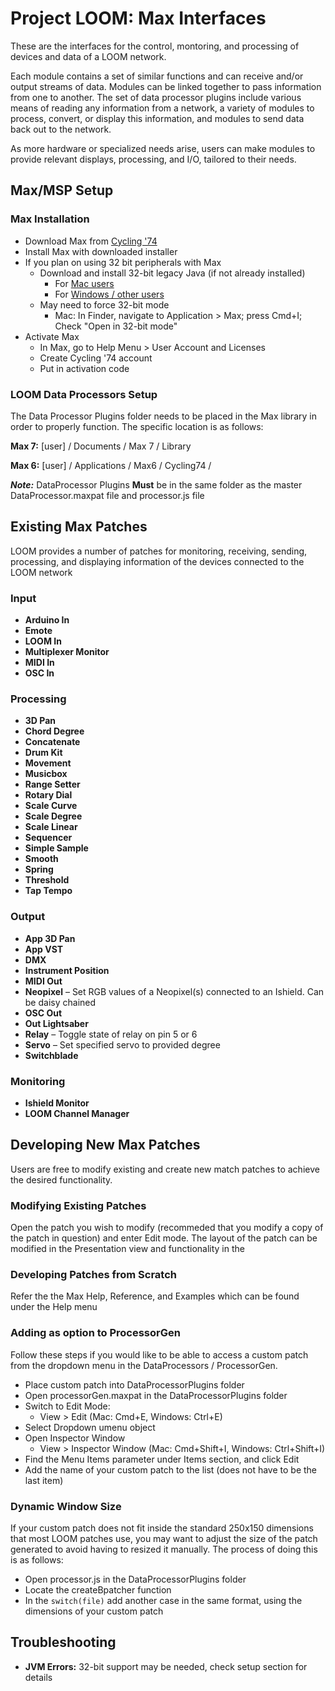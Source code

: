 # Project LOOM: Max Interfaces

These are the interfaces for the control, montoring, and processing of devices and data of a LOOM network.

Each module contains a set of similar functions and can receive and/or output streams of data. Modules can be linked together to pass information from one to another. The set of data processor plugins include various means of reading any information from a network, a variety of modules to process, convert, or display this information, and modules to send data back out to the network. 

As more hardware or specialized needs arise, users can make modules to provide relevant displays, processing, and I/O, tailored to their needs.

## Max/MSP Setup

### Max Installation

- Download Max from [Cycling '74](https://cycling74.com/downloads)
- Install Max with downloaded installer
- If you plan on using 32 bit peripherals with Max 
  - Download and install 32-bit legacy Java (if not already installed)
    - For [Mac users](https://support.apple.com/kb/dl1572?locale=en_US)
    - For [Windows / other users](https://java.com/en/download/manual.jsp)
  - May need to force 32-bit mode
    - Mac: In Finder, navigate to Application > Max; press Cmd+I; Check "Open in 32-bit mode"
- Activate Max
  - In Max, go to Help Menu > User Account and Licenses 
  - Create Cycling '74 account
  - Put in activation code

### LOOM Data Processors Setup

The Data Processor Plugins folder needs to be placed in the Max library in order to properly function. The specific location is as follows:

**Max 7:**  [user] / Documents / Max 7 / Library

**Max 6:**  [user] / Applications / Max6 / Cycling74 / 

***Note:***  DataProcessor Plugins **Must** be in the same folder as the master DataProcessor.maxpat file and processor.js file

## Existing Max Patches

LOOM provides a number of patches for monitoring, receiving, sending, processing, and displaying information of the devices connected to the LOOM network

### Input

- **Arduino In**
- **Emote**
- **LOOM In**
- **Multiplexer Monitor**
- **MIDI In**
- **OSC In**

### Processing

- **3D Pan**
- **Chord Degree**
- **Concatenate**
- **Drum Kit**
- **Movement**
- **Musicbox**
- **Range Setter**
- **Rotary Dial**
- **Scale Curve**
- **Scale Degree**
- **Scale Linear**
- **Sequencer**
- **Simple Sample**
- **Smooth**
- **Spring**
- **Threshold**
- **Tap Tempo**

### Output

- **App 3D Pan** 
- **App VST**
- **DMX**
- **Instrument Position**
- **MIDI Out**
- **Neopixel** – Set RGB values of a Neopixel(s) connected to an Ishield. Can be daisy chained
- **OSC Out**
- **Out Lightsaber**
- **Relay** – Toggle state of relay on pin 5 or 6
- **Servo** – Set specified servo to provided degree
- **Switchblade**

### Monitoring

- **Ishield Monitor**
- **LOOM Channel Manager**

## Developing New Max Patches

Users are free to modify existing and create new match patches to achieve the desired functionality.

### Modifying Existing Patches

Open the patch you wish to modify (recommeded that you modify a copy of the patch in question) and enter Edit mode. The layout of the patch can be modified in the Presentation view and functionality in the 

### Developing Patches from Scratch

Refer the the Max Help, Reference, and Examples which can be found under the Help menu

### Adding as option to ProcessorGen

Follow these steps if you would like to be able to access a custom patch from the dropdown menu in the DataProcessors / ProcessorGen.

- Place custom patch into DataProcessorPlugins folder
- Open processorGen.maxpat in the DataProcessorPlugins folder
- Switch to Edit Mode: 
  - View > Edit (Mac: Cmd+E, Windows: Ctrl+E)
- Select Dropdown umenu object
- Open Inspector Window
  - View > Inspector Window (Mac: Cmd+Shift+I, Windows: Ctrl+Shift+I)
- Find the Menu Items parameter under Items section, and click Edit
- Add the name of your custom patch to the list (does not have to be the last item)

### Dynamic Window Size

If your custom patch does not fit inside the standard 250x150 dimensions that most LOOM patches use, you may want to adjust the size of the patch generated to avoid having to resized it manually. The process of doing this is as follows:

- Open processor.js in the DataProcessorPlugins folder
- Locate the createBpatcher function
- In the ```switch(file)``` add another case in the same format, using the dimensions of your custom patch 

## Troubleshooting

- **JVM Errors:** 32-bit support may be needed, check setup section for details